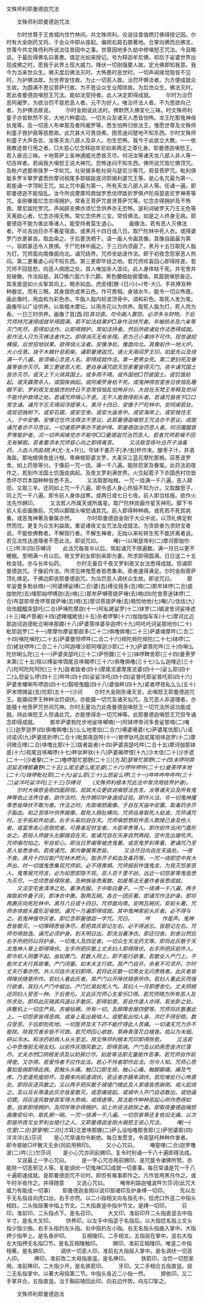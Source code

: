   文殊师利耶曼德迦咒法
　　




　　文殊师利耶曼德迦咒法

　　尔时世尊于王舍城内住竹林间。共文殊师利。论说往昔值燃灯佛得授记因。尔时有大金刚药叉将。于会众中即从座起。偏袒右肩右膝著地。合掌向佛而白佛言。世尊今共文殊师利所说法往昔因中之事。世尊因地多久劫中修嗔怒王咒法。今且略说。于最后得佛名曰善惠。值定光如来授记。号为释迦牟尼佛。却后于娑婆世界出现成佛之时。愿我于此界土现大威力。降伏一切刚强要人故。定光佛即知我意。我今为当来世众生。佛灭度后佛法灭时。大怖畏时恶世时。一切声闻缘觉隐皆不见时。为护佛法故。为世界安住故。为止一切恶人故。治罚坏佛法者。为方便成就众生故。为圆满不思议菩萨行故。为不思议众生业障除故。为后世众生。佛法灭时。若此夜曼德迦嗔怒王咒法。能如法受持者。此人决定即得成就。
　　尔时为治罚恶阿阇罗。为欲治罚不慈悲恶人者。元不为好人。唯治坏法人者。不为思欲向己者。为护佛法故说。
　　尔时金刚说此法时。佛默然入佛变化三昧。时文殊师利童子亦皆默然不言。大地六种震动。一切大众及诸天人悉皆怕怖。龙王陀那鬼神母执鬼等。及一切恶人布单那及者阿阇罗等。悉生怕怖归依法王。惟愿世尊及文殊师利童子救护我等慈愍故。此咒甚大可畏烧煮。困苦迷闷躄地不知东西。尔时文殊师利童子大声告言。汝等天龙八部人及非人。勿生恐怖。我今于此欲立大教。一一依我教迹普行用之者。□大慈心忆念释迦牟尼如来两足之尊化身。耶曼德迦嗔怒王。若入奋迅三昧。十地菩萨上圣神通威光悉皆灭尽。何况汝等诸天龙八部人非人等一切吉祥者。若闻我大嗔怒王说大神咒。恐怖迷闷不知东西。佛所说咒皆忆佛顶咒。及毗卢遮那帝珠罗一字轮咒。社臾揭多毗社臾乌瑟尼沙等咒。观音菩萨咒。毗利俱胝多罗半拏罗婆悉你摩诃税尾多耶输跋底诃耶揭利婆咒王等。是心名咒最为第一。若能诵一字顶轮王咒。如上咒中最为第一。所有天龙八部人非人等。任诵一遍。即耶曼德迦不能恼乱。汝今所说摩摩鸡商伽罗悉佉啰跋折罗俱卢陀母瑟底尼罗禅荼等咒。金刚眷属忆念亦得拥护。常香王菩萨咒普贤菩萨咒等。忆念亦得拥护及不怖畏。摩尼跋陀罗咒。声闻辟支佛亦须忆念供养亦无恐怖。瑟利诃破罗天乃王无色等天离欲心者。忆念亦得无怖。常忆念供养三宝。常信佛法。如是之人终身无病。耶曼德迦不能为害此等诸人。能受持者莫生退心。
　　画像法。若有恶人灭佛法者。不论吉凶日亦不著星宿直。或黑月十四日或八日。取尸陀林中死人衣。或得婆罗门衣更甚良。取血染之。于后更洗晒干。请一画人令画其像。其像自画最为第一。容颜甚迅令人畏惧。于尸陀林中画之。于三日内须画了。黑月十五日取死人脂为灯。咒师面向南像面向北。诵咒结界。咒师坐劫波作法。即于初夜念怨家恶人热闷。第二更著虐心闷不知东西。第三更即毕拯之地。若咒师欢喜回心即得除差。若咒师不回慈悲。向恶人病困之处。其人唯加余人浪论。此人身体枯干死。并宅舍并皆破散。作法如是。其□像六面六手六脚。黑色腰细劫彼璎珞。其面貌嗔怒奋迅。其发直竖如火炎掣其向上。眼赤如血。虎皮缦[膫-(日/小)+(夸-大)]。手执捧及种种器仗。而有三眼。其身烟色或黑云色。作可畏相。身骑水牛。能令一切众怖畏。画此像时。用血和为彩色赤。牛脂人脂内却波顶骨中。调和彩色。取死人发为笔。画像毕以广设供养。以紫檀木摩坛。以用赤花以为供养。取死人脂为灯。死人肉为香。一日三时供养。画像了首[酉*羽]其功直。勿令画人置怨。必须多与财物。于后咒师持咒速得成就毕得圆满。若不如法结果护□身作法持咒者。毕被损杀及六亲等灭门死尽。若得如法作。以即得拥护。常如法持者。然后所欲诸处作法悉得成就。若作法人只为灭佛法者作之。即得消灭无有余残。若为己小事持不可作。现世速招横报。后世招地狱果。欲得烧火法者。安像净处。像面向北。其像前作一地火炉。大小任意。烧干木棘针皂莿柴。诵耶曼德迦咒。请火天用阎罗王印。如是先以及烧满一千八遍。皆须嗔心念恶人名。即得成就作法。第一更男女死。第二更妇死及眷属等皆亦灭尽。第三更彼恶人死。更自身诵咒欲灭怨家著皆得灭门。夜半诵咒国土皆亦灭尽。或天上下火烧其国土。或多雨不晴。或外国他□罚彼国土。或饥饿劫起。或天霹雳杀人。或国疾病起。或阿阇罗身枯干死。或鬼神傍宫室舍日夜恼乱睡眠不安。罗刹夜叉虫狼虎豹终日不息常恒恼乱怕怖非分。大自在天梵王帝释及世间不能作护救得之处。若诵咒师嗔心不息。无不人能救得前头者。若诵咒昼夜不□口常念诵。诵咒不忘灭得阎浮提等人。黑月十四日。安像于尸陀林中。安阿阑若处。或安迥独树下。或安石窟。或安空舍。或安大庙舍中。或安海岸上。或安独住无人。于中安像。安像讫任作法得法不思议。此耶曼德迦嗔怒王咒法亦不思议。成就诵咒者亦不可思议。一切诸菩萨等亦不能护得。耶曼德迦治罚恶人者。何况魔醯首罗等能护者。况一切声闻缘觉亦不能夺□□曼德迦咒治罚恶人。若者咒师若嗔不回无有解脱。若者要须本咒师慈心向之即得离苦。
　　又法取苦练叶白芥子油毒药。人血人肉盐胡[木*(尤-尢+升)]。毕钵干姜芥子[矛/虫]杯作末。酸枣子汁。并酒海盐。那咄根俱舍底计根。卑麻根耶婆叉罗。大麦灰江蓝花摩陀那根。蒜葱波罗舍。如上药皆等分。于像前一咒一烧。满一千八遍。能除怨家及眷属。此药法初夜作之。若到作法国土饥饿疫病起。及夜叉罗刹满世界。火交起雹子下杀国邑村坊皆悉坏尽罚本国种种皆悉不吉。
　　又法取那咄根。一咒一烧满一千八遍。恶人颠诳。又取三辛。还同如上咒一千八遍。即令恶人身心热恼不知为计。又取酸思子。同上咒一千八遍。即令前人身体战寒。或两日或七日七夜。前人即当枯报。欲作火法先作鎙印。
　　又法若人所属天或所属星。取尸陀林炭画作星天神形。脚下书前人名安画像前。咒师以脚踏头嗔怒诵其咒。前人即得种种病。或死若不死其病重。或恶鬼神著及眷属亦然。
　　尔时耶曼德迦金刚于大众中说。以顶礼佛足默然而住。更复为众生利益故。重说诸夜叉女咒法及成就法。为贪欲者为求财宝者说。不能依佛教者。不解观行者。不解生禅者。无始以来轮转生死不能厌离者说。若见法性达道理者不愿此法。即说咒曰。
　　唵(一)以唎瑟帝利(二)摩诃那伽你(三)吽泮(四)莎嚩诃
　　此法咒每夜半以后。常起诵咒不限遍数。满一月日以更不睡眠。至明满一月以后。夜叉罗刹女即到来即为妻。所求即得圆满。日日送二十五枚金钱。亦与长年仙药。
　　尔时无量百千夜叉罗刹夜叉女法悉得成就。但诵耶曼德迦咒。于像前作法。所须见神鬼愿者皆悉集来。索者速得满足。尔时金刚菩萨顶礼佛足。于佛边即说耶曼德迦咒。为治罚恶人调伏众生故。即说咒曰。
　　那牟娑曼多勃驮喃(一)阿婆缚娑缚(二合)婆(去)缚没我多(去)喃(二)那牟钵啰(二合)底伽勃陀(去)哩耶始啰缚迦(去)喃(三)那牟萨嚩菩提萨埵(去)喃(四)陀舍菩迷钵啰(二合)布瑟耶帝舍啰菩提萨埵(去)喃(五)摩诃菩提萨埵(去)喃怛地他(七)唵(八)佉佉(九)佉佉醯醯突瑟吒(二合)萨埵陀摩迦(十一)阿私姥娑罗(十二)钵罗(二)输波舍诃娑哆遮(十三)睹卢菩阇(十四)遮睹嚧姥佉(十五)杀者啰拏(十六)伽伽伽车车(十七)摩诃比近那迦诃迦德毗讫唎哆那娜(十八)萨婆菩哆婆孕迦啰(十九)阿吒吒诃娑那地你(二十)毗耶迦罗(二十一)摩摩你摩娑那部多(二十二)俱噜俱噜(二十三)萨婆竭摩吽(二合二十四)嗔陀嗔陀(二十五)萨婆曼怛啰吽(二合二十六)频陀频陀频陀(二十七)钵啰(二合)姥驮啰吽(二合二十八)阿迦哩沙耶阿哩迦沙耶(二十九)萨婆菩陀吽(三十)你唎么陀你唎么陀(三十一)萨婆突瑟吒(三十二)萨怛鑁(三十三)钵啰鞞舍耶(三十四)曼荼罗末第(三十五)陪以缚娑哆饵尾且哆羯啰(三十六)俱噜俱噜(三十七)么么迦哩近(三十八)陀呵陀陀呵陀(三十九)跋者跋者(四十)摩尾览婆摩尾览婆(四十一)娑么耶(四十二)么怒娑么啰(四十三)吽吽(四十四)娑娑泮吒(四十四)娑普吒耶娑普吒耶(四十六)萨婆舍幡唎布啰迦(四十七)翳呬曳醯(四十八)婆伽畔(四十九)紧者啰夜私么么(五十)萨末嘌摊娑(去)陀耶(五十一)沙诃
　　尔时大金刚告诸天言。此嗔怒王耶曼德迦咒王。能摄阎罗王种种治罚调伏。亦能摄一切咒及诸天仙咒。及咒恶人非道理者。亦能摄十地菩萨咒世间咒神。尔时无量功力此夜曼德迦嗔怒王一切咒法所说功能成就。持此嗔怒王人但诵此咒。亦能使得余一切咒神等。此耶曼德迦嗔怒王咒但专诵念即得成就。
　　那牟萨婆勃陀步地娑哆嚩喃(一)阿钵啰帝诃多舍娑那喃(二)唵(三)迦罗迦罗(四)俱噜俱噜(五)么么地里焰(二合六)嗫婆嗫婆(七)萨婆尾佉那(八)诺诃诺诃(九)萨婆拔折啰(二合十)毗那夜迦吽(十一)冒啰驮吒迦贰尾咀哆迦罗(十二)摩诃微讫哩(二合)哆噜比那(十三)跋者跋者(十四)萨婆突瑟吒吽(二合十五)摩诃伽那钵底(十六)视尾且哆羯啰(十七)畔驮畔驮(十八)萨婆揭啰恨(十九)沙木佉(二十)沙步遮(二十一)沙者拏(二十二)噜啰那忙那野(二十三)[方*耳]瑟弩忙那野(二十四)末啰呵莽泥延泥缚那曩野(二十五)么尾览婆么尾览婆(二十六)啰呼啰呼(二十七)曼荼啰末地(二十八)钵啰毗社耶(二十九)娑么耶(三十)么怒娑么啰(三十一)吽吽吽吽吽吽(三十二)娑泮吒娑泮吒(三十三)莎缚诃
　　(文殊师利根本咒此法中常须用结界护身)。
　　尔时大嗔怒金刚四面顾视。观其大众更欲说嗔怒法告言。汝等诸天众及所有鬼神等依止法界住者。欲作法时。先作鎙印护身速成证验。即作火法。令一切鬼神魔等悉皆降伏不敢为害。作法之时。先取嗔怒画像。于自在天庙中安置。取毒药赤芥子脂血。和之苦练叶供养画像。取死人肠肚横向。咒师自身取死人劫波。咒师诵咒时。左手拓前件劫波。右手头奚刻自在天。咒师嗔怒想前件恶人欺陵己身及他人者。或富贵高心恶朋党者。可畏者足财宝者。大臣宰贵等人。即作前件法闭门露形坐之。若俗人师披头左脚踏自在天。能诵咒自在天身自然两段。空中及出雄吼声。咒师嗔勿怕之。牢自安心。即当日罗阇等被虎鬼著。或恶鬼罗刹等著。更诵咒乃至恶人皆悉舍命。若夜诵咒。家内眷属等悉皆。
　　又法尽日向自在天庙处。一夜不食。黑月十四日取尸陀林木燃火。取赤芥子和血及毒药等。一咒一烧即空中有大声出。时一切饿鬼悉集现咒师前。必不得畏惧。咒师报前件饿鬼言。为我灭怨家恶人。鬼等报咒师言。必为如愿即隐不现。恶人百千里不訜。远近一切怨家等鬼皆悉为灭尽。一念顷悉皆得除差。及种族皆悉离散。如是等法无量作者皆悉成就。
　　又法空宅舍清净之处。著净衣服。于中取白叠子。一咒一烧满一千八遍。两手掬取前件叠子灰。即净衣中裹。取两瓦碗。各合一团灰著。即诵咒作法护身。即将两裹灰向死陀林中。黑月八日或十四日。咒师面向南。安两瓦碗灰。安前头著。咒师赤体披头露形足嗔怒。诵咒一万遍即得成就。其中鬼神索前头灰者。必不得与之。若鬼神强夺灰者。即忆念耶曼德迦一字咒。咒曰。
　　吽
　　作是声。鬼神悉皆散灭。一切障碍悉皆净尽。若把其灰即记左右。必不得迷忘。皆题记左右。咒师勿得放逸。诵咒必须护身。到天明日出。即洗浴著净衣。即还归舍。到舍以然后右手所把药以将护身。一切鬼人及四足者。一切众生天龙药叉等。即将此灰散于天龙鬼神人等上即得降伏。左手所把灰散上丈夫妇人即得降伏。右手所把灰前件人。即令前人阴萎不起。由如黄门。若散人阴上。即不能行欲事。若散女人产门上。不能共丈夫行其欲事。产门闭塞。如本夫主行欲。其产门自开。余者不可须开。尔时丈夫行事亦然。共人问自许夫妇即得。若将此灰散一切男女无问贵贱者。此灰者皆得降伏随意所作。若妇人著此灰者。其产门以开降伏随意所作。若妇人著此灰而强行欲者。其妇人产门中蛆出。产门烂臭如死人气。其妇人一月即便舍化。丈夫阴根还同妇人受苦一种。于后舍化。又此灰咒师心生爱乐□得。若咒师随方所有恶人及所求处。即将此灰随其风道以手散灰。即得如意。若自作遣人亦得。若坐卧之处。床敷机上一切庄严具。衣被毡褥。所有一切。及屏障舍屋四壁等。咒师将灰散著此上。一切怨家皆得恶病。或身上虱出极啮人。或壁虱出咬人身。洪烂不得安稳。数日受苦。于后即到死地。一切医师及天下药不能疗得此人苦痛。一切诸天咒力亦不能除。除我咒者余皆不可救。若咒师回心欲故。草麻青莲花白檀香。捣以为末细。研以冷水。和涂药前病人从头至足。用文殊师利根本咒印即得除愈。
　　又法若心中思惟前无用女妇。以前件灰随风散之。即得恶病。产门及以奶房悉皆洪烂落尽。丈夫亦然□阴根发须及以奶房烂尽。如是等法即无量能作恶事。若咒师自作前得使。又亦得。若爱怜者不应作此法。若心不怜者即作此法。勿令人知。咒师心思著如是病即得此病。若触头头痛。触口口即生疮。触心心痛。触脚脚痛。痛及气疼。乃至遣死瘦损坏。及摄来向前遣调伏。若远者亦摄来调伏。若险难处行心怖畏处。即将灰逐风散之。又以两手把灰散于城墙门楼此及人家墙皆悉崩倒。或火起烧之。及以兵长等逢此灰亦皆星散灭。或恶痛疫起。或城中人开门自逃散出。或他逼切罪。将灰逐风散彼其军得大势病。或得虐等。其法能作种种恶起心所作悉得如意。自家即得拥护。及同伴等亦得拥护。如上所说法欲除之者。即取夜曼德迦嗔怒画像安坛中。取乳粥一碗。一咒一烧满一千八遍。一切怨家等还复依旧无痛。以次即是所夜叉女罗刹女陵行之人。又耶曼德迦金刚大嗔怒王说心咒法。
　　唵(一)仡里(二合)瑟窒哩(二合)[方*耳]讫里哆那娜(二)萨么设咄噜那舍耶(三)萨担婆耶(四)泮泮泮(五)莎诃
　　是心咒常诵勿令断绝。每日发愿言。令突瑟吒种种作害者。即令彼破□坏散灭无余(同前用稍印)。
　　又小心咒曰。
　　唵窒哩(二合)迦罗噜波(二)吽(三)欠莎诃
　　是小心咒亦同前鎙印。复令时别诵一千八十遍即得法成。
　　又说最上一字心咒曰。
　　是一字心咒亦用前鎙印。是咒能令诸佛所赞。亦能除一切恶邪见人等。复能调伏一切鬼神□□成就一切善事。每日常诵是咒一千八十遍即速成就。是耶曼德迦咒不论时。即但有难事即作之。凡作皆用黑月作之。或午时半夜作之。并得随意
　　又说心咒曰。
　　唵帝利路迦嚧波吽欠莎诃(此咒大威力有能成一切事)
　　耶曼德迦金刚以说印部诸印及护身缚一切印。
　　先以左手无名指自向虎口出。右手亦然。以二小指相叉向名指孔中。拾虎口外竖二中指头相跓。二头指屈著中指上节文。二大指直竖中指中节文。是缚一切印。
　　召印。准前印。二头指点下。是名召印。
　　大叉印。准前印开二头指直竖去中指半寸。是名大叉印。
　　供养印。以左手中指苾于名指后。以大指捻名指上文头指少指少曲。右手头指钓左头指。右中指钓左小指。右无名指头指曲入掌中。大指押少指甲上。是名香炉印。
　　互相陵印。二手相叉。五指屈在掌中。竖右大指左大指押无名指□节。是名互相陵触印。
　　鎙印。准前互相陵印。唯竖二中指相著。是名鎙印。
　　调伏一切恶人印。准前右大指屈入掌中。是名调伏一切恶人印。
　　捧印。准前改二大母指直竖。是名捧印。
　　铁箭印。治罚一切怨家用。准前捧印。二大指少开。是名铁箭印。
　　牙印。又二手相合五指直竖。屈二无名指掌中。以著大母指第二节。中指头各近二小指一然。
　　掷依印。又二手掌并合。五指直竖。当于胸前陵回此印。向右边作势。向左□掣之。

　　文殊师利耶曼德迦法


